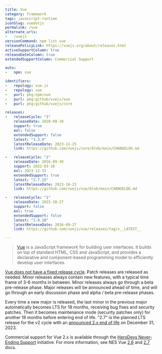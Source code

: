 ```yaml
---
title: Vue
category: framework
tags: javascript-runtime
iconSlug: vuedotjs
permalink: /vue
alternate_urls:
-   /vuejs
versionCommand: npm list vue
releasePolicyLink: https://vuejs.org/about/releases.html
activeSupportColumn: true
releaseDateColumn: true
extendedSupportColumn: Commercial Support

auto:
-   npm: vue

identifiers:
-   repology: vue.js
-   repology: vue
-   purl: pkg:npm/vue
-   purl: pkg:github/vuejs/vue
-   purl: pkg:github/vuejs/core

releases:
-   releaseCycle: "3"
    releaseDate: 2020-09-18
    support: true
    eol: false
    extendedSupport: false
    latest: "3.3.9"
    latestReleaseDate: 2023-11-25
    link: https://github.com/vuejs/core/blob/main/CHANGELOG.md

-   releaseCycle: "2"
    releaseDate: 2016-09-30
    support: 2022-03-18
    eol: 2023-12-31
    extendedSupport: true
    latest: "2.7.15"
    latestReleaseDate: 2023-10-23
    link: https://github.com/vuejs/vue/blob/main/CHANGELOG.md

-   releaseCycle: "1"
    releaseDate: 2015-10-27
    support: false
    eol: true
    extendedSupport: false
    latest: "1.0.28"
    latestReleaseDate: 2016-09-27
    link: https://github.com/vuejs/vue/releases/tag/v__LATEST__

---
```


> [Vue](https://vuejs.org/) is a JavaScript framework for building user interfaces. It builds on top
> of standard HTML, CSS and JavaScript, and provides a declarative and component-based programming
> model to efficiently develop user interfaces.

[Vue does not have a fixed release cycle](https://vuejs.org/about/releases.html). Patch releases are
released as needed. Minor releases always contain new features, with a typical time frame of 3-6
months in between. Minor releases always go through a beta pre-release phase. Major releases will be
announced ahead of time, and will go through an early discussion phase and alpha / beta pre-release
phases.

Every time a new major is released, the last minor in the previous major automatically becomes LTS
for 18 months, receiving bug fixes and security patches. Then it becomes maintenance mode (security
patches only) for another 18 months before entering end of life. "2.7" is the planned LTS release
for the v2 cycle with an [announced 2.x end of life](https://v2.vuejs.org/lts/) on December 31, 2023.

Commercial support for Vue 2.x is available through the [HeroDevs Never-Ending Support](https://www.herodevs.com/support/nes-vue)
initiative. For more information, see NES Vue [2.6](https://docs.herodevs.com/docs/vue2/2.6) and
[2.7](https://docs.herodevs.com/docs/vue2/2.7) docs.
